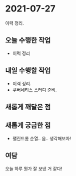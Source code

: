 # 2021-07-27

이력 정리. 

## 오늘 수행한 작업

- 이력 정리

## 내일 수행할 작업

- 이력 정리.
- 쿠버네티스 스터디 준비.

## 새롭게 깨달은 점

## 새롭게 궁금한 점

- 팰린드롬 순열.. 음.. 생각해보자!

## 여담

오늘 하루 뭔가 잘 보낸 거 같다!